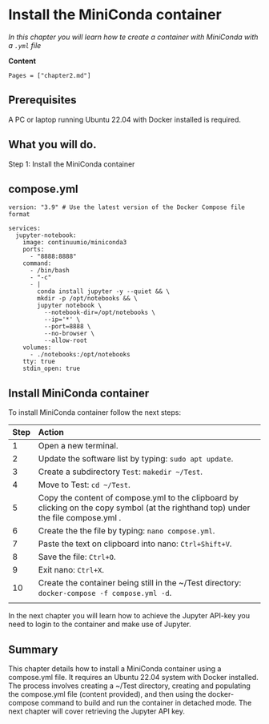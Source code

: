 # Install the MiniConda container

*In this chapter you will learn how te create a container with MiniConda with a `.yml` file*

**Content**

```@contents
Pages = ["chapter2.md"]
```
## Prerequisites

A PC or laptop running Ubuntu 22.04 with Docker installed is required.

## What you will do.

Step 1: Install the MiniConda container

## compose.yml

```
version: "3.9" # Use the latest version of the Docker Compose file format

services:
  jupyter-notebook:
    image: continuumio/miniconda3
    ports:
      - "8888:8888"
    command: 
      - /bin/bash
      - "-c"
      - |
        conda install jupyter -y --quiet && \
        mkdir -p /opt/notebooks && \
        jupyter notebook \
          --notebook-dir=/opt/notebooks \
          --ip='*' \
          --port=8888 \
          --no-browser \
          --allow-root
    volumes:
      - ./notebooks:/opt/notebooks 
    tty: true
    stdin_open: true
```

## Install MiniConda container

To install MiniConda container follow the next steps:

|Step        | Action      |
|:---------- | :---------- |
| 1 | Open a new terminal.|
| 2 | Update the software list by typing: `sudo apt update`. |
| 3 | Create a subdirectory `Test`: `makedir ~/Test`. |
| 4 | Move to Test: `cd ~/Test`. |
| 5 | Copy the content of compose.yml to the clipboard by clicking on the copy symbol (at the righthand top) under the file compose.yml . |
| 6 | Create the the file by typing: `nano compose.yml`. |
| 7 | Paste the text on clipboard into nano: `Ctrl+Shift+V`. |
| 8 | Save the file: `Ctrl+O`. |
| 9 | Exit nano: `Ctrl+X`. |
| 10 | Create the container being still in the ~/Test directory: `docker-compose -f compose.yml -d`. |
||

In the next chapter you will learn how to achieve the Jupyter API-key you need to login to the container and make use of Jupyter.

## Summary

This chapter details how to install a MiniConda container using a compose.yml file.  It requires an Ubuntu 22.04 system with Docker installed. The process involves creating a ~/Test directory, creating and populating the compose.yml file (content provided), and then using the docker-compose command to build and run the container in detached mode.  The next chapter will cover retrieving the Jupyter API key.